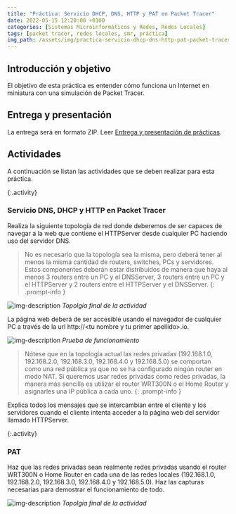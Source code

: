 ```yaml
---
title: "Práctica: Servicio DHCP, DNS, HTTP y PAT en Packet Tracer"
date: 2022-05-15 12:20:00 +0100
categories: [Sistemas Microinformáticos y Redes, Redes Locales]
tags: [packet tracer, redes locales, smr, práctica]
img_path: /assets/img/practica-servicio-dhcp-dns-http-pat-packet-tracer/
---
```


## Introducción y objetivo

El objetivo de esta práctica es entender cómo funciona un Internet en miniatura con una simulación de Packet Tracer.

## Entrega y presentación

La entrega será en formato ZIP. Leer [Entrega y presentación de prácticas](/posts/entrega-presentacion-practicas/).

## Actividades

A continuación se listan las actividades que se deben realizar para esta práctica.

{:.activity}
### Servicio DNS, DHCP y HTTP en Packet Tracer

Realiza la siguiente topología de red donde deberemos de ser capaces de navegar a la web que contiene el HTTPServer desde cualquier PC haciendo uso del servidor DNS. 

> No es necesario que la topología sea la misma, pero deberá tener al menos la misma cantidad de routers, switches, PCs y servidores. Estos componentes deberán estar distribuidos de manera que haya al menos 3 routers entre un PC y el DNSServer, 3 routers entre un PC y el HTTPServer y 2 routers entre el HTTPServer y el DNSServer.
{: .prompt-info }

![img-description](topologiaDhcpDnsHttp.png)
_Topolgía final de la actividad_

La página web deberá de ser accesible usando el navegador de cualquier PC a través de la url http://\<tu nombre y tu primer apellido\>.io.

![img-description](navegacionWeb.png)
_Prueba de funcionamiento_


> Nótese que en la topología actual las redes privadas (192.168.1.0, 192.168.2.0, 192.168.3.0, 192.168.4.0 y 192.168.5.0) se comportan como una red pública ya que no se ha configurado ningún router en modo NAT. Si queremos usar redes privadas como redes privadas, la manera más sencilla es utilizar el router WRT300N o el Home Router y asignarles una IP pública a cada uno.
{: .prompt-info }

Explica todos los mensajes que se intercambian entre el cliente y los servidores cuando el cliente intenta acceder a la página web del servidor llamado HTTPServer.

{:.activity}
### PAT

Haz que las redes privadas sean realmente redes privadas usando el router WRT300N o Home Router en cada una de las redes locales (192.168.1.0, 192.168.2.0, 192.168.3.0, 192.168.4.0 y 192.168.5.0). Haz las capturas necesarias para demostrar el funcionamiento de todo.

![img-description](topologiaDhcpDnsHttpConPat.png)
_Topolgía final de la actividad_


